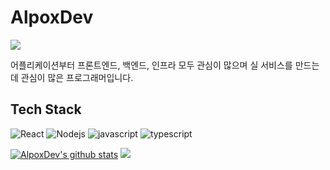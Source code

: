# AlpoxDev

![](https://hits.seeyoufarm.com/api/count/incr/badge.svg?url=https%3A%2F%2Fgithub.com%2FAlpoxDev)

어플리케이션부터 프론트엔드, 백엔드, 인프라 모두 관심이 많으며 실 서비스를 만드는데 관심이 많은 프로그래머입니다.

## Tech Stack

![React](https://img.shields.io/badge/React-5F00FF) ![Nodejs](https://img.shields.io/badge/Nodejs-43853d) ![javascript](https://img.shields.io/badge/Javascript-FFE400) ![typescript](https://img.shields.io/badge/Typescript-0054FF)

[![AlpoxDev's github stats](https://github-readme-stats.vercel.app/api?username=AlpoxDev&theme=algolia)](https://github.com/AlpoxDev)
![](https://github-readme-stats.vercel.app/api/top-langs/?username=AlpoxDev&layout=compact&theme=algolia)

